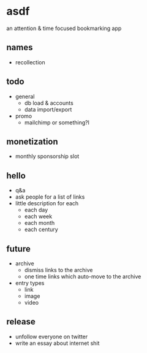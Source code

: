 # asdf
an attention & time focused bookmarking app

## names
- recollection

## todo
- general
  - db load & accounts
  - data import/export
- promo
  - mailchimp or something?l

## monetization
- monthly sponsorship slot

## hello
- q&a
- ask people for a list of links
- little description for each
  - each day
  - each week
  - each month
  - each century

## future
- archive
  - dismiss links to the archive
  - one time links which auto-move to the archive
- entry types
  - link
  - image
  - video

## release
- unfollow everyone on twitter
- write an essay about internet shit